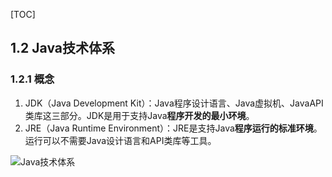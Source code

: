 [TOC]

## 1.2 Java技术体系

### 1.2.1 概念
1. JDK（Java Development Kit）：Java程序设计语言、Java虚拟机、JavaAPI类库这三部分。JDK是用于支持Java**程序开发的最小环境**。
2. JRE（Java Runtime Environment）：JRE是支持Java**程序运行的标准环境**。运行可以不需要Java设计语言和API类库等工具。

![Java技术体系](https://ws3.sinaimg.cn/large/006oCwEfly1g1xh2tzy2qj312z0q0kd2.jpg)